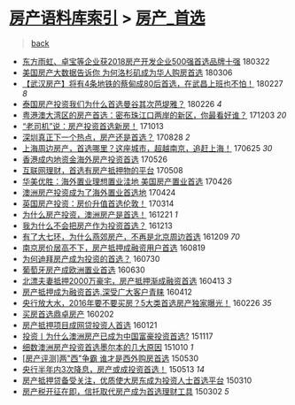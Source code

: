 [房产语料库索引](../../README.md)  > [房产_首选](房产_首选.md)
====
> [back](../README.md)

- [东方雨虹、卓宝等企业获2018房产开发企业500强首选品牌十强](http://jkwz.applinzi.com/ittc/7083213907147883536.html#%E4%B8%9C%E6%96%B9%E9%9B%A8%E8%99%B9%E3%80%81%E5%8D%93%E5%AE%9D%E7%AD%89%E4%BC%81%E4%B8%9A%E8%8E%B72018%E6%88%BF%E4%BA%A7%E5%BC%80%E5%8F%91%E4%BC%81%E4%B8%9A500%E5%BC%BA%E9%A6%96%E9%80%89%E5%93%81%E7%89%8C%E5%8D%81%E5%BC%BA) 180322  
- [美国房产大数据告诉你 为何洛杉矶成为华人购房首选](http://jkwz.applinzi.com/ittc/7077320482762523659.html#%E7%BE%8E%E5%9B%BD%E6%88%BF%E4%BA%A7%E5%A4%A7%E6%95%B0%E6%8D%AE%E5%91%8A%E8%AF%89%E4%BD%A0+%E4%B8%BA%E4%BD%95%E6%B4%9B%E6%9D%89%E7%9F%B6%E6%88%90%E4%B8%BA%E5%8D%8E%E4%BA%BA%E8%B4%AD%E6%88%BF%E9%A6%96%E9%80%89) 180306  
- [【武汉房产】将有4条地铁的蔡甸成80后首选，在武昌上班也不怕！](http://jkwz.applinzi.com/ittc/7074807830781887499.html#%E3%80%90%E6%AD%A6%E6%B1%89%E6%88%BF%E4%BA%A7%E3%80%91%E5%B0%86%E6%9C%894%E6%9D%A1%E5%9C%B0%E9%93%81%E7%9A%84%E8%94%A1%E7%94%B8%E6%88%9080%E5%90%8E%E9%A6%96%E9%80%89%EF%BC%8C%E5%9C%A8%E6%AD%A6%E6%98%8C%E4%B8%8A%E7%8F%AD%E4%B9%9F%E4%B8%8D%E6%80%95%EF%BC%81) 180227 *8* 
- [泰国房产投资我们为什么首选曼谷其次芭堤雅？](http://jkwz.applinzi.com/ittc/7074325663698125831.html#%E6%B3%B0%E5%9B%BD%E6%88%BF%E4%BA%A7%E6%8A%95%E8%B5%84%E6%88%91%E4%BB%AC%E4%B8%BA%E4%BB%80%E4%B9%88%E9%A6%96%E9%80%89%E6%9B%BC%E8%B0%B7%E5%85%B6%E6%AC%A1%E8%8A%AD%E5%A0%A4%E9%9B%85%EF%BC%9F) 180226 *4* 
- [粤港澳大湾区的房产首选：密布珠江口两岸的新区，你最看好谁？](http://jkwz.applinzi.com/ittc/7042811264907084817.html#%E7%B2%A4%E6%B8%AF%E6%BE%B3%E5%A4%A7%E6%B9%BE%E5%8C%BA%E7%9A%84%E6%88%BF%E4%BA%A7%E9%A6%96%E9%80%89%EF%BC%9A%E5%AF%86%E5%B8%83%E7%8F%A0%E6%B1%9F%E5%8F%A3%E4%B8%A4%E5%B2%B8%E7%9A%84%E6%96%B0%E5%8C%BA%EF%BC%8C%E4%BD%A0%E6%9C%80%E7%9C%8B%E5%A5%BD%E8%B0%81%EF%BC%9F) 171203 *20* 
- [“老司机”说：房产投资首选新房！](http://jkwz.applinzi.com/ittc/7024072037344216080.html#%E2%80%9C%E8%80%81%E5%8F%B8%E6%9C%BA%E2%80%9D%E8%AF%B4%EF%BC%9A%E6%88%BF%E4%BA%A7%E6%8A%95%E8%B5%84%E9%A6%96%E9%80%89%E6%96%B0%E6%88%BF%EF%BC%81) 171013  
- [深圳真正下一个热点，房产还是首选？](http://jkwz.applinzi.com/ittc/7006865101737690128.html#%E6%B7%B1%E5%9C%B3%E7%9C%9F%E6%AD%A3%E4%B8%8B%E4%B8%80%E4%B8%AA%E7%83%AD%E7%82%B9%EF%BC%8C%E6%88%BF%E4%BA%A7%E8%BF%98%E6%98%AF%E9%A6%96%E9%80%89%EF%BC%9F) 170828 *2* 
- [上海周边房产，首选哪里？这座城市，超越南京，追赶上海！](http://jkwz.applinzi.com/ittc/6983184993483228164.html#%E4%B8%8A%E6%B5%B7%E5%91%A8%E8%BE%B9%E6%88%BF%E4%BA%A7%EF%BC%8C%E9%A6%96%E9%80%89%E5%93%AA%E9%87%8C%EF%BC%9F%E8%BF%99%E5%BA%A7%E5%9F%8E%E5%B8%82%EF%BC%8C%E8%B6%85%E8%B6%8A%E5%8D%97%E4%BA%AC%EF%BC%8C%E8%BF%BD%E8%B5%B6%E4%B8%8A%E6%B5%B7%EF%BC%81) 170625 *30* 
- [香港成内地资金海外房产投资首选](http://jkwz.applinzi.com/ittc/6971886235747353605.html#%E9%A6%99%E6%B8%AF%E6%88%90%E5%86%85%E5%9C%B0%E8%B5%84%E9%87%91%E6%B5%B7%E5%A4%96%E6%88%BF%E4%BA%A7%E6%8A%95%E8%B5%84%E9%A6%96%E9%80%89) 170526  
- [互联网理财，首选有房产抵押物的平台](http://jkwz.applinzi.com/ittc/6965294940501312516.html#%E4%BA%92%E8%81%94%E7%BD%91%E7%90%86%E8%B4%A2%EF%BC%8C%E9%A6%96%E9%80%89%E6%9C%89%E6%88%BF%E4%BA%A7%E6%8A%B5%E6%8A%BC%E7%89%A9%E7%9A%84%E5%B9%B3%E5%8F%B0) 170508  
- [华美优胜：海外置业理想置业洼地 美国房产置业首选](http://jkwz.applinzi.com/ittc/6960854772168000517.html#%E5%8D%8E%E7%BE%8E%E4%BC%98%E8%83%9C%EF%BC%9A%E6%B5%B7%E5%A4%96%E7%BD%AE%E4%B8%9A%E7%90%86%E6%83%B3%E7%BD%AE%E4%B8%9A%E6%B4%BC%E5%9C%B0+%E7%BE%8E%E5%9B%BD%E6%88%BF%E4%BA%A7%E7%BD%AE%E4%B8%9A%E9%A6%96%E9%80%89) 170426  
- [澳洲房产投资成为了海外置业首选地](http://jkwz.applinzi.com/ittc/6960110137162335236.html#%E6%BE%B3%E6%B4%B2%E6%88%BF%E4%BA%A7%E6%8A%95%E8%B5%84%E6%88%90%E4%B8%BA%E4%BA%86%E6%B5%B7%E5%A4%96%E7%BD%AE%E4%B8%9A%E9%A6%96%E9%80%89%E5%9C%B0) 170424  
- [英国房产投资：房价升值首选伦敦！](http://jkwz.applinzi.com/ittc/6944938988019385348.html#%E8%8B%B1%E5%9B%BD%E6%88%BF%E4%BA%A7%E6%8A%95%E8%B5%84%EF%BC%9A%E6%88%BF%E4%BB%B7%E5%8D%87%E5%80%BC%E9%A6%96%E9%80%89%E4%BC%A6%E6%95%A6%EF%BC%81) 170314  
- [为什么房产投资，澳洲房产是首选！](http://jkwz.applinzi.com/ittc/6914114087847199749.html#%E4%B8%BA%E4%BB%80%E4%B9%88%E6%88%BF%E4%BA%A7%E6%8A%95%E8%B5%84%EF%BC%8C%E6%BE%B3%E6%B4%B2%E6%88%BF%E4%BA%A7%E6%98%AF%E9%A6%96%E9%80%89%EF%BC%81) 161221 *1* 
- [我为什么不会把房产作为投资首选？](http://jkwz.applinzi.com/ittc/6911164606818288644.html#%E6%88%91%E4%B8%BA%E4%BB%80%E4%B9%88%E4%B8%8D%E4%BC%9A%E6%8A%8A%E6%88%BF%E4%BA%A7%E4%BD%9C%E4%B8%BA%E6%8A%95%E8%B5%84%E9%A6%96%E9%80%89%EF%BC%9F) 161213  
- [有了大七环，为什么燕郊房产，不再是北京周边首选](http://jkwz.applinzi.com/ittc/6909420374445261829.html#%E6%9C%89%E4%BA%86%E5%A4%A7%E4%B8%83%E7%8E%AF%EF%BC%8C%E4%B8%BA%E4%BB%80%E4%B9%88%E7%87%95%E9%83%8A%E6%88%BF%E4%BA%A7%EF%BC%8C%E4%B8%8D%E5%86%8D%E6%98%AF%E5%8C%97%E4%BA%AC%E5%91%A8%E8%BE%B9%E9%A6%96%E9%80%89) 161209 *70* 
- [南京房价居高不下，房产抵押成融资用户首选](http://jkwz.applinzi.com/ittc/6868095343576744965.html#%E5%8D%97%E4%BA%AC%E6%88%BF%E4%BB%B7%E5%B1%85%E9%AB%98%E4%B8%8D%E4%B8%8B%EF%BC%8C%E6%88%BF%E4%BA%A7%E6%8A%B5%E6%8A%BC%E6%88%90%E8%9E%8D%E8%B5%84%E7%94%A8%E6%88%B7%E9%A6%96%E9%80%89) 160819  
- [为何迪拜房产成为投资的首选？](http://jkwz.applinzi.com/ittc/6860282042872497156.html#%E4%B8%BA%E4%BD%95%E8%BF%AA%E6%8B%9C%E6%88%BF%E4%BA%A7%E6%88%90%E4%B8%BA%E6%8A%95%E8%B5%84%E7%9A%84%E9%A6%96%E9%80%89%EF%BC%9F) 160730  
- [葡萄牙房产成欧洲置业首选](http://jkwz.applinzi.com/ittc/6849185009109566468.html#%E8%91%A1%E8%90%84%E7%89%99%E6%88%BF%E4%BA%A7%E6%88%90%E6%AC%A7%E6%B4%B2%E7%BD%AE%E4%B8%9A%E9%A6%96%E9%80%89) 160630  
- [北漂夫妻抵押2000万豪宅，房产抵押渐成融资首选](http://jkwz.applinzi.com/ittc/6820618344675673093.html#%E5%8C%97%E6%BC%82%E5%A4%AB%E5%A6%BB%E6%8A%B5%E6%8A%BC2000%E4%B8%87%E8%B1%AA%E5%AE%85%EF%BC%8C%E6%88%BF%E4%BA%A7%E6%8A%B5%E6%8A%BC%E6%B8%90%E6%88%90%E8%9E%8D%E8%B5%84%E9%A6%96%E9%80%89) 160413 *3* 
- [房产抵押成为融资首选,深受广大客户青睐](http://jkwz.applinzi.com/ittc/6820241251454419973.html#%E6%88%BF%E4%BA%A7%E6%8A%B5%E6%8A%BC%E6%88%90%E4%B8%BA%E8%9E%8D%E8%B5%84%E9%A6%96%E9%80%89%2C%E6%B7%B1%E5%8F%97%E5%B9%BF%E5%A4%A7%E5%AE%A2%E6%88%B7%E9%9D%92%E7%9D%90) 160412  
- [央行放大水，2016年要不要买房？5大类首选房产独家曝光！](http://jkwz.applinzi.com/ittc/6803076450370454532.html#%E5%A4%AE%E8%A1%8C%E6%94%BE%E5%A4%A7%E6%B0%B4%EF%BC%8C2016%E5%B9%B4%E8%A6%81%E4%B8%8D%E8%A6%81%E4%B9%B0%E6%88%BF%EF%BC%9F5%E5%A4%A7%E7%B1%BB%E9%A6%96%E9%80%89%E6%88%BF%E4%BA%A7%E7%8B%AC%E5%AE%B6%E6%9B%9D%E5%85%89%EF%BC%81) 160226 *35* 
- [买房首选鼎卓房产](http://jkwz.applinzi.com/ittc/6794273298624021509.html#%E4%B9%B0%E6%88%BF%E9%A6%96%E9%80%89%E9%BC%8E%E5%8D%93%E6%88%BF%E4%BA%A7) 160202  
- [房产抵押项目成网贷投资人首选](http://jkwz.applinzi.com/ittc/6789816708307092485.html#%E6%88%BF%E4%BA%A7%E6%8A%B5%E6%8A%BC%E9%A1%B9%E7%9B%AE%E6%88%90%E7%BD%91%E8%B4%B7%E6%8A%95%E8%B5%84%E4%BA%BA%E9%A6%96%E9%80%89) 160121  
- [投资丨为什么澳洲房产已成为中国富豪投资首选?](http://jkwz.applinzi.com/ittc/6765663087852258309.html#%E6%8A%95%E8%B5%84%E4%B8%A8%E4%B8%BA%E4%BB%80%E4%B9%88%E6%BE%B3%E6%B4%B2%E6%88%BF%E4%BA%A7%E5%B7%B2%E6%88%90%E4%B8%BA%E4%B8%AD%E5%9B%BD%E5%AF%8C%E8%B1%AA%E6%8A%95%E8%B5%84%E9%A6%96%E9%80%89%3F) 151117  
- [细数澳洲房产投资首选墨尔本的几大原因](http://jkwz.applinzi.com/ittc/6751590376748221444.html#%E7%BB%86%E6%95%B0%E6%BE%B3%E6%B4%B2%E6%88%BF%E4%BA%A7%E6%8A%95%E8%B5%84%E9%A6%96%E9%80%89%E5%A2%A8%E5%B0%94%E6%9C%AC%E7%9A%84%E5%87%A0%E5%A4%A7%E5%8E%9F%E5%9B%A0) 151010 *1* 
- [[房产评测]两&quot;西&quot;争霸 谁才是西外购房首选](http://jkwz.applinzi.com/ittc/547650611408948349.html#%5B%E6%88%BF%E4%BA%A7%E8%AF%84%E6%B5%8B%5D%E4%B8%A4%26quot%3B%E8%A5%BF%26quot%3B%E4%BA%89%E9%9C%B8+%E8%B0%81%E6%89%8D%E6%98%AF%E8%A5%BF%E5%A4%96%E8%B4%AD%E6%88%BF%E9%A6%96%E9%80%89) 150530  
- [央行半年内3次降息，房产或成投资首选！](http://jkwz.applinzi.com/ittc/547650611410380282.html#%E5%A4%AE%E8%A1%8C%E5%8D%8A%E5%B9%B4%E5%86%853%E6%AC%A1%E9%99%8D%E6%81%AF%EF%BC%8C%E6%88%BF%E4%BA%A7%E6%88%96%E6%88%90%E6%8A%95%E8%B5%84%E9%A6%96%E9%80%89%EF%BC%81) 150513 *14* 
- [房产抵押贷备受关注，优质使大房东成为投资人士首选平台](http://jkwz.applinzi.com/ittc/547650611398050329.html#%E6%88%BF%E4%BA%A7%E6%8A%B5%E6%8A%BC%E8%B4%B7%E5%A4%87%E5%8F%97%E5%85%B3%E6%B3%A8%EF%BC%8C%E4%BC%98%E8%B4%A8%E4%BD%BF%E5%A4%A7%E6%88%BF%E4%B8%9C%E6%88%90%E4%B8%BA%E6%8A%95%E8%B5%84%E4%BA%BA%E5%A3%AB%E9%A6%96%E9%80%89%E5%B9%B3%E5%8F%B0) 150310  
- [房产税开征在即，信托取代房产成为首选理财工具](http://jkwz.applinzi.com/ittc/547650611389620552.html#%E6%88%BF%E4%BA%A7%E7%A8%8E%E5%BC%80%E5%BE%81%E5%9C%A8%E5%8D%B3%EF%BC%8C%E4%BF%A1%E6%89%98%E5%8F%96%E4%BB%A3%E6%88%BF%E4%BA%A7%E6%88%90%E4%B8%BA%E9%A6%96%E9%80%89%E7%90%86%E8%B4%A2%E5%B7%A5%E5%85%B7) 150302 *5* 
